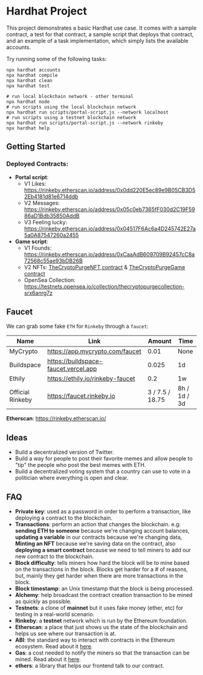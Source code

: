# Hardhat Project

This project demonstrates a basic Hardhat use case. It comes with a sample contract, a test for that contract, a sample script that deploys that contract, and an example of a task implementation, which simply lists the available accounts.

Try running some of the following tasks:

```shell
npx hardhat accounts
npx hardhat compile
npx hardhat clean
npx hardhat test

# run local blockchain network - other terminal
npx hardhat node
# run scripts using the local blockchain network
npx hardhat run scripts/portal-script.js --network localhost
# run scripts using a testnet blockchain network
npx hardhat run scripts/portal-script.js --network rinkeby
npx hardhat help
```

## Getting Started

### Deployed Contracts:

- **Portal script**:
  - V1 Likes: https://rinkeby.etherscan.io/address/0x0dd220E5ec89e9B05CB3D52Eb4181d81e6714ddb
  - V2 Messages: https://rinkeby.etherscan.io/address/0x05c0eb7365fF030d2C19F5986aD1Bdb35850AddB
  - V3 Feeling lucky: https://rinkeby.etherscan.io/address/0x04517F6Ac6a4D245742E27a5a0A87547260a2455
- **Game script**:
  - V1 Founds: https://rinkeby.etherscan.io/address/0xCaaAdB609709B92457cC8a72568c55ae93bDB26B
  - V2 NFTs: [TheCryptoPurgeNFT contract](https://rinkeby.etherscan.io/address/0x88793FBDA711A63C0317E63d1e5ee0ff11DE72B2) & [TheCryptoPurgeGame contract](https://rinkeby.etherscan.io/address/0x81B6c8780FdfdDF65C545e1f74ce352379eBd36c)
  - OpenSea Collection: https://testnets.opensea.io/collection/thecryptopurgecollection-srx6anrg7z

## Faucet

We can grab some fake `ETH` for `Rinkeby` through a `faucet`:

| Name             | Link                                 | Amount          | Time         |
|------------------|--------------------------------------|-----------------|--------------|
| MyCrypto         | https://app.mycrypto.com/faucet      | 0.01            | None         |
| Buildspace       | https://buildspace-faucet.vercel.app | 0.025           | 1d           |
| Ethily           | https://ethily.io/rinkeby-faucet     | 0.2             | 1w           |
| Official Rinkeby | https://faucet.rinkeby.io            | 3 / 7.5 / 18.75 | 8h / 1d / 3d |

**Etherscan**: https://rinkeby.etherscan.io/

## Ideas

- Build a decentralized version of Twitter.
- Build a way for people to post their favorite memes and allow people to "tip" the people who post the best memes with ETH.
- Build a decentralized voting system that a country can use to vote in a politician where everything is open and clear.

## FAQ

- **Private key**: used as a password in order to perform a transaction, like deploying a contract to the blockchain.
- **Transactions**: perform an action that changes the blockchain. e.g: **sending ETH to someone** because we're changing account balances, **updating a variable** in our contracts because we're changing data, **Minting an NFT** because we're saving data on the contract, also **deploying a smart contract** because we need to tell miners to add our new contract to the blockchain.
- **Block difficulty**: tells miners how hard the block will be to mine based on the transactions in the block. Blocks get harder for a # of reasons, but, mainly they get harder when there are more transactions in the block.
- **Block timestamp**: an Unix timestamp that the block is being processed.
- **Alchemy**: help broadcast the contract creation transaction to be mined as quickly as possible.
- **Testnets**: a clone of **mainnet** but it uses fake money (ether, etc) for testing in a real-world scenario.
- **Rinkeby**: a **testnet** network which is run by the Ethereum foundation.
- **Etherscan**: a place that just shows us the state of the blockchain and helps us see where our transaction is at.
- **ABI**: the standard way to interact with contracts in the Ethereum ecosystem. Read about it [here](https://docs.soliditylang.org/en/v0.5.3/abi-spec.html).
- **Gas**: a cost needed to notify the miners so that the transaction can be mined. Read about it [here](https://ethereum.org/en/developers/docs/gas/).
- **ethers**: a library that helps our frontend talk to our contract.